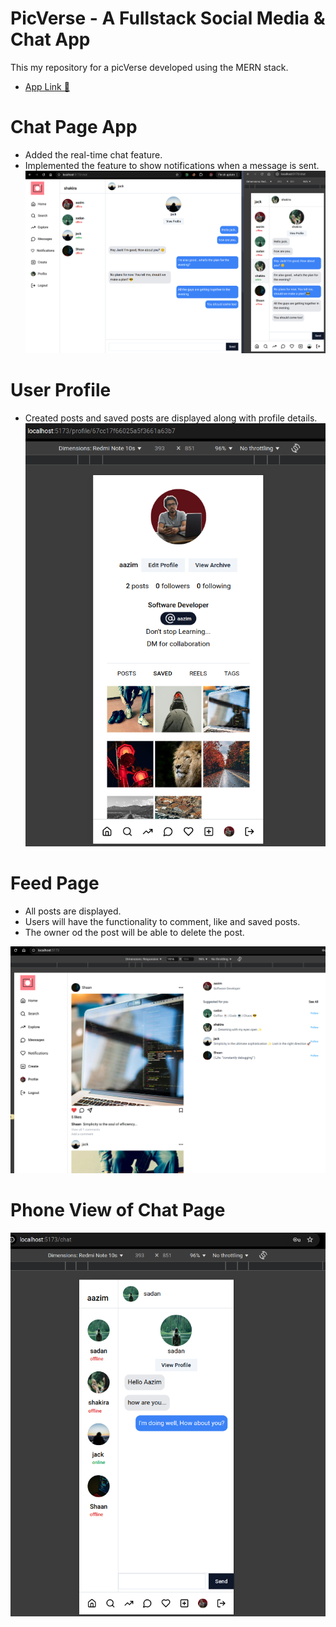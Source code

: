 # PicVerse - A Fullstack Social Media & Chat App

This my repository for a picVerse developed using the MERN stack.
<br/>
- <a target="_blank" href="https://picverse.onrender.com">App Link 🔗</a>

# Chat Page App
- Added the real-time chat feature.  
- Implemented the feature to show notifications when a message is sent.
<img src="./assets/chat-snap.png"></img>

# User Profile
- Created posts and saved posts are displayed along with profile details.
<img src="./assets/profile_phone.png"></img>

# Feed Page
- All posts are displayed.
- Users will have the functionality to comment, like and saved posts.
- The owner od the post will be able to delete the post.

<img src="./assets/feed.png"></img>

# Phone View of Chat Page

<img src="./assets/chat_phone.png"></img>